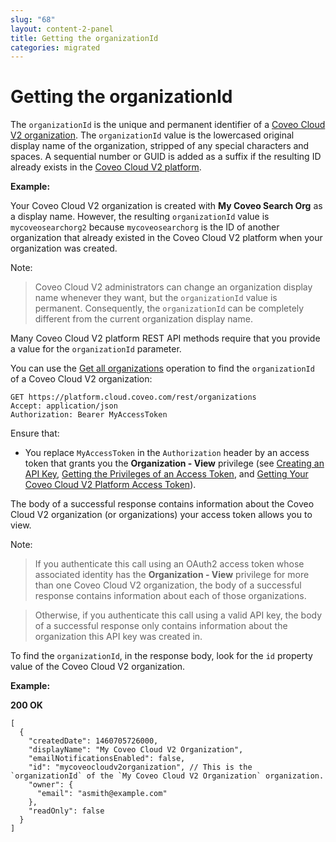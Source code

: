 ```yaml
---
slug: "68"
layout: content-2-panel
title: Getting the organizationId
categories: migrated
---
```


# Getting the organizationId

The `organizationId` is the unique and permanent identifier of a [Coveo Cloud V2 organization](Glossary_37585054.html#Glossary-CoveoCloudV2Organization). The `organizationId` value is the lowercased original display name of the organization, stripped of any special characters and spaces. A sequential number or GUID is added as a suffix if the resulting ID already exists in the [Coveo Cloud V2 platform](Glossary_37585054.html#Glossary-CoveoClou).

**Example:**

Your Coveo Cloud V2 organization is created with **My Coveo Search Org** as a display name. However, the resulting `organizationId` value is `mycoveosearchorg2` because `mycoveosearchorg` is the ID of another organization that already existed in the Coveo Cloud V2 platform when your organization was created.

Note:

> Coveo Cloud V2 administrators can change an organization display name whenever they want, but the `organizationId` value is permanent. Consequently, the `organizationId` can be completely different from the current organization display name.

Many Coveo Cloud V2 platform REST API methods require that you provide a value for the `organizationId` parameter.

You can use the [Get all organizations](https://platform.cloud.coveo.com/docs?api=Platform#!/Organizations/rest_organizations_get) operation to find the `organizationId` of a Coveo Cloud V2 organization: 

```
GET https://platform.cloud.coveo.com/rest/organizations
Accept: application/json
Authorization: Bearer MyAccessToken
```

Ensure that:

-   You replace `MyAccessToken` in the `Authorization` header by an access token that grants you the **Organization - View** privilege (see [Creating an API Key](Creating_an_API_Key), [Getting the Privileges of an Access Token](Getting_the_Privileges_of_an_Access_Token), and [Getting Your Coveo Cloud V2 Platform Access Token](Getting_Your_Coveo_Cloud_V2_Platform_Access_Token)).

The body of a successful response contains information about the Coveo Cloud V2 organization (or organizations) your access token allows you to view.

Note:

> If you authenticate this call using an OAuth2 access token whose associated identity has the **Organization - View** privilege for more than one Coveo Cloud V2 organization, the body of a successful response contains information about each of those organizations.

> Otherwise, if you authenticate this call using a valid API key, the body of a successful response only contains information about the organization this API key was created in.

To find the `organizationId`, in the response body, look for the `id` property value of the Coveo Cloud V2 organization.

**Example:**

**200 OK**

```
[
  {
    "createdDate": 1460705726000,
    "displayName": "My Coveo Cloud V2 Organization",
    "emailNotificationsEnabled": false,
    "id": "mycoveocloudv2organization", // This is the `organizationId` of the `My Coveo Cloud V2 Organization` organization.
    "owner": {
      "email": "asmith@example.com"
    },
    "readOnly": false
  }
]
```


